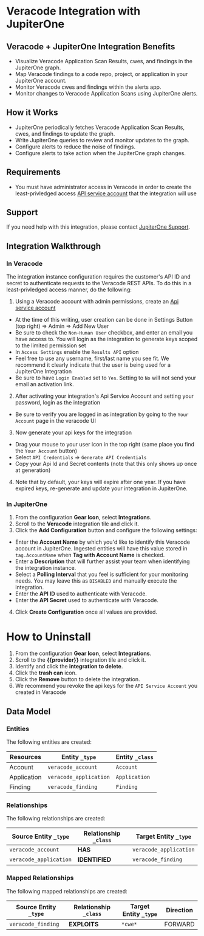 # Veracode Integration with JupiterOne

## Veracode + JupiterOne Integration Benefits

*   Visualize Veracode Application Scan Results, cwes, and findings in the
    JupiterOne graph.
*   Map Veracode findings to a code repo, project, or application in your
    JupiterOne account.
*   Monitor Veracode cwes and findings within the alerts app.
*   Monitor changes to Veracode Application Scans using JupiterOne alerts.

## How it Works

*   JupiterOne periodically fetches Veracode Application Scan Results, cwes, and
    findings to update the graph.
*   Write JupiterOne queries to review and monitor updates to the graph.
*   Configure alerts to reduce the noise of findings.
*   Configure alerts to take action when the JupiterOne graph changes.

## Requirements

*   You must have administrator access in Veracode in order to create the
    least-privledged access
    [API service account](https://docs.veracode.com/r/c_about_veracode_accounts)
    that the integration will use

## Support

If you need help with this integration, please contact
[JupiterOne Support](https://support.jupiterone.io).

## Integration Walkthrough

### In Veracode

The integration instance configuration requires the customer's API ID and secret
to authenticate requests to the Veracode REST APIs. To do this in a
least-privledged access manner, do the following:

1.  Using a Veracode account with admin permissions, create an
    [Api service account](https://docs.veracode.com/r/c_about_veracode_accounts)

*   At the time of this writing, user creation can be done in Settings Button (top
    right) => Admin => Add New User
*   Be sure to check the `Non-Human User` checkbox, and enter an email you have
    access to. You will login as the integration to generate keys scoped to the
    limited permission set
*   In `Access Settings` enable the `Results API` option
*   Feel free to use any username, first/last name you see fit. We recommend it
    clearly indicate that the user is being used for a JupiterOne Integration
*   Be sure to have `Login Enabled` set to `Yes`. Setting to `No` will not send
    your email an activation link.

2.  After activating your integration's Api Service Account and setting your
    password, login as the integration

*   Be sure to verify you are logged in as integration by going to the
    `Your Account` page in the veracode UI

3.  Now generate your api keys for the integration

*   Drag your mouse to your user icon in the top right (same place you find the
    `Your Account` button)
*   Select `API Credentials` => `Generate API Credentials`
*   Copy your Api Id and Secret contents (note that this only shows up once at
    generation)

4.  Note that by default, your keys will expire after one year. If you have
    expired keys, re-generate and update your integration in JupiterOne.

### In JupiterOne

1.  From the configuration **Gear Icon**, select **Integrations**.
2.  Scroll to the **Veracode** integration tile and click it.
3.  Click the **Add Configuration** button and configure the following settings:

*   Enter the **Account Name** by which you'd like to identify this Veracode
    account in JupiterOne. Ingested entities will have this value stored in
    `tag.AccountName` when **Tag with Account Name** is checked.
*   Enter a **Description** that will further assist your team when identifying
    the integration instance.
*   Select a **Polling Interval** that you feel is sufficient for your monitoring
    needs. You may leave this as `DISABLED` and manually execute the integration.
*   Enter the **API ID** used to authenticate with Veracode.
*   Enter the **API Secret** used to authenticate with Veracode.

4.  Click **Create Configuration** once all values are provided.

# How to Uninstall

1.  From the configuration **Gear Icon**, select **Integrations**.
2.  Scroll to the **{{provider}}** integration tile and click it.
3.  Identify and click the **integration to delete**.
4.  Click the **trash can** icon.
5.  Click the **Remove** button to delete the integration.
6.  We recommend you revoke the api keys for the `API Service Account` you
    created in Veracode

<!-- {J1_DOCUMENTATION_MARKER_START} -->

<!--
********************************************************************************
NOTE: ALL OF THE FOLLOWING DOCUMENTATION IS GENERATED USING THE
"j1-integration document" COMMAND. DO NOT EDIT BY HAND! PLEASE SEE THE DEVELOPER
DOCUMENTATION FOR USAGE INFORMATION:

https://github.com/JupiterOne/sdk/blob/main/docs/integrations/development.md
********************************************************************************
-->

## Data Model

### Entities

The following entities are created:

| Resources   | Entity `_type`         | Entity `_class` |
| ----------- | ---------------------- | --------------- |
| Account     | `veracode_account`     | `Account`       |
| Application | `veracode_application` | `Application`   |
| Finding     | `veracode_finding`     | `Finding`       |

### Relationships

The following relationships are created:

| Source Entity `_type`  | Relationship `_class` | Target Entity `_type`  |
| ---------------------- | --------------------- | ---------------------- |
| `veracode_account`     | **HAS**               | `veracode_application` |
| `veracode_application` | **IDENTIFIED**        | `veracode_finding`     |

### Mapped Relationships

The following mapped relationships are created:

| Source Entity `_type` | Relationship `_class` | Target Entity `_type` | Direction |
| --------------------- | --------------------- | --------------------- | --------- |
| `veracode_finding`    | **EXPLOITS**          | `*cwe*`               | FORWARD   |

<!--
********************************************************************************
END OF GENERATED DOCUMENTATION AFTER BELOW MARKER
********************************************************************************
-->

<!-- {J1_DOCUMENTATION_MARKER_END} -->
 
<!--  jupiterOneDocVersion=2-1-0 -->